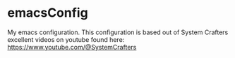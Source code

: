 # emacsConfig
My emacs configuration.
This configuration is based out of System Crafters excellent videos on youtube found here:
https://www.youtube.com/@SystemCrafters

